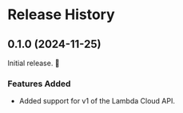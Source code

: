 # Release History


## 0.1.0 (2024-11-25)
Initial release. :tada:

### Features Added
- Added support for v1 of the Lambda Cloud API.
